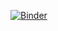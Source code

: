[![Binder](https://mybinder.org/badge_logo.svg)](https://mybinder.org/v2/gh/cosmicSleuth/Hemp_Classifier/master?urlpath=voila%2Frender%2Fapp.ipynb)
